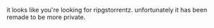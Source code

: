 it looks like you're looking for ripgstorrentz. unfortunately it has been remade to be more private.
